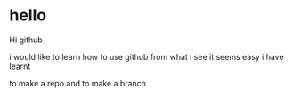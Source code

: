 # hello

Hi github

i would like to learn how to use github
from what i see it seems easy
i have learnt

to make a repo
and to make a branch
